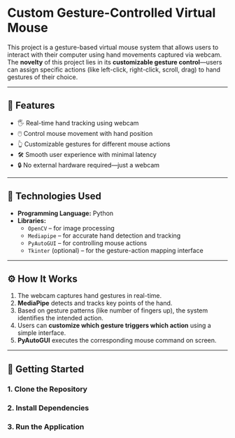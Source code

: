 # Custom Gesture-Controlled Virtual Mouse

This project is a gesture-based virtual mouse system that allows users to interact with their computer using hand movements captured via webcam. The **novelty** of this project lies in its **customizable gesture control**—users can assign specific actions (like left-click, right-click, scroll, drag) to hand gestures of their choice.

---

## 🧠 Features

- 🖐️ Real-time hand tracking using webcam  
- 🖱️ Control mouse movement with hand position  
- 👆 Customizable gestures for different mouse actions  
- 🛠️ Smooth user experience with minimal latency  
- 🔒 No external hardware required—just a webcam

---

## 📌 Technologies Used

- **Programming Language:** Python  
- **Libraries:**  
  - `OpenCV` – for image processing  
  - `Mediapipe` – for accurate hand detection and tracking  
  - `PyAutoGUI` – for controlling mouse actions  
  - `Tkinter` (optional) – for the gesture-action mapping interface

---

## ⚙️ How It Works

1. The webcam captures hand gestures in real-time.
2. **MediaPipe** detects and tracks key points of the hand.
3. Based on gesture patterns (like number of fingers up), the system identifies the intended action.
4. Users can **customize which gesture triggers which action** using a simple interface.
5. **PyAutoGUI** executes the corresponding mouse command on screen.

---

## 🚀 Getting Started

### 1. Clone the Repository
### 2. Install Dependencies
### 3. Run the Application
